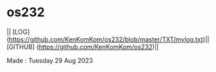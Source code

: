 os232
======
|| [LOG] (https://github.com/KenKomKom/os232/blob/master/TXT/mylog.txt)|| [GITHUB] (https://github.com/KenKomKom/os232)||

Made : Tuesday 29 Aug 2023
